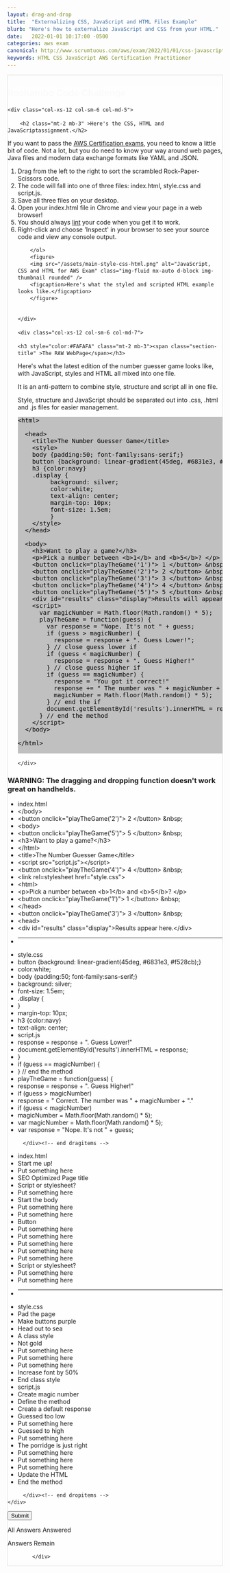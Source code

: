 ```yaml
---
layout: drag-and-drop
title:  "Externalizing CSS, JavaScript and HTML Files Example"
blurb: "Here's how to externalize JavaScript and CSS from your HTML."
date:   2022-01-01 10:17:00 -0500
categories: aws exam
canonical: http://www.scrumtuous.com/aws/exam/2022/01/01/css-javascript-html-files.html
keywords: HTML CSS JavaScript AWS Certification Practitioner
---
```

	
			
<div style="border: 1px solid #DEDEDE;" class="main col col-12 col-sm-12  col-md-12 col-lg-12 order-1 order-sm-1 order-lg-1 mb-3 mt-3">


<div class="quiz-wrapper mt-3 mb-3" style="background: #FEFEFE;">
<h2 style="color:#FAFAFA"><span class="section-title" >Roshambo Code Challenge</span></h2>




<div class="row mt-3 mb-3">

	<div class="col-xs-12 col-sm-6 col-md-5">

		<h2 class="mt-2 mb-3" >Here's the CSS, HTML and JavaScriptassignment.</h2>
<p class="mb-3 bt-4">If you want to pass the <a href="https://aws.amazon.com/certification/">AWS Certification exams</a>, you need to know a little bit of code. Not a lot, but you do need to know your way around web pages, Java files and modern data exchange formats like YAML and JSON.</p>
		<ol class="section-ol">
		<li class="section-li"><i class="lni lni-checkmark"></i>Drag from the left to the right to sort the scrambled Rock-Paper-Scissors code.</li>
		<li class="section-li"><i class="lni lni-checkmark"></i>The code will fall into one of three files: index.html, style.css and script.js.</li>
		<li class="section-li"><i class="lni lni-checkmark"></i>Save all three files on your desktop.</li>
		<li class="section-li"><i class="lni lni-checkmark"></i>Open your index.html file in Chrome and view your page in a web browser!</li>
<li class="section-li"><i class="lni lni-checkmark"></i>You should always <a href="https://html-lint.com/">lint</a> your code when you get it to work.</li>
<li class="section-li"><i class="lni lni-checkmark"></i>Right-click and choose 'Inspect' in your browser to see your source code and view any console output.</li>
		
		</ol>	
		<figure>
		<img src="/assets/main-style-css-html.png" alt="JavaScript, CSS and HTML for AWS Exam" class="img-fluid mx-auto d-block img-thumbnail rounded" />
		<figcaption>Here's what the styled and scripted HTML example looks like.</figcaption>
		</figure>
		
		
	</div>

	<div class="col-xs-12 col-sm-6 col-md-7">
	
	<h3 style="color:#FAFAFA" class="mt-2 mb-3"><span class="section-title" >The RAW WebPage</span></h3>
<p>Here's what the latest edition of the number guesser game looks like, with JavaScript, styles and HTML all mixed into one file.</p>
<p>It is an anti-pattern to combine style, structure and script all in one file.</p> 
<p>Style, structure and JavaScript should be separated out into .css, .html and .js files for easier management.</p>


<pre style="color:black; background-color:silver">
&lt;html&gt;

  &lt;head&gt;
    &lt;title&gt;The Number Guesser Game&lt;/title&gt;
	&lt;style&gt;
	body {padding:50; font-family:sans-serif;}
	button {background: linear-gradient(45deg, #6831e3, #f528cb);}
	h3 {color:navy}
	.display {
         background: silver;
		 color:white;
         text-align: center;
		 margin-top: 10px;
		 font-size: 1.5em; 
         }
	&lt;/style&gt;
  &lt;/head&gt;

  &lt;body&gt;
    &lt;h3&gt;Want to play a game?&lt;/h3&gt;
    &lt;p&gt;Pick a number between &lt;b&gt;1&lt;/b&gt; and &lt;b&gt;5&lt;/b&gt;? &lt;/p&gt;
    &lt;button onclick=&quot;playTheGame(&#39;1&#39;)&quot;&gt; 1 &lt;/button&gt; &amp;nbsp;
    &lt;button onclick=&quot;playTheGame(&#39;2&#39;)&quot;&gt; 2 &lt;/button&gt; &amp;nbsp;
    &lt;button onclick=&quot;playTheGame(&#39;3&#39;)&quot;&gt; 3 &lt;/button&gt; &amp;nbsp;
    &lt;button onclick=&quot;playTheGame(&#39;4&#39;)&quot;&gt; 4 &lt;/button&gt; &amp;nbsp;
    &lt;button onclick=&quot;playTheGame(&#39;5&#39;)&quot;&gt; 5 &lt;/button&gt; &amp;nbsp;
    &lt;div id=&quot;results&quot; class=&quot;display&quot;&gt;Results will appear here.&lt;/div&gt;
    &lt;script&gt;
      var magicNumber = Math.floor(Math.random() * 5);
      playTheGame = function(guess) {
        var response = &quot;Nope. It&#39;s not &quot; + guess;
        if (guess &gt; magicNumber) {
          response = response + &quot;. Guess Lower!&quot;;
        } // close guess lower if
        if (guess &lt; magicNumber) {
          response = response + &quot;. Guess Higher!&quot;
        } // close guess higher if
        if (guess == magicNumber) {
          response = &quot;You got it correct!&quot;
          response += &quot; The number was &quot; + magicNumber + &quot;.&quot;;
          magicNumber = Math.floor(Math.random() * 5);
        } // end the if
        document.getElementById(&#39;results&#39;).innerHTML = response;
      } // end the method
    &lt;/script&gt;
  &lt;/body&gt;

&lt;/html&gt;

</pre>

	</div>


</div>




<h3>WARNING: The dragging and dropping function doesn't work great on handhelds.</h3>
    <div class="row mt-3 mb-3">

<div class="row mt-3 mb-3">
	<div class="col-xs-12 col-sm-6 "></div>
	<div class="col-xs-12 col-sm-6 "></div>
</div>


<div class="col-xs-12 col-sm-6  dragitems">
		 
<div class="unsorted w-100">
	 
<ul class="options w-100 p-3">
<li class="title title-sorted">index.html</li>

<li class="option" data-target="16"><span class="option-data"> &lt;/body&gt; </span></li>
<li class="option" data-target="10"><span class="option-data"> &lt;button onclick=&quot;playTheGame(&#39;2&#39;)&quot;&gt; 2 &lt;/button&gt; &amp;nbsp; </span></li>
<li class="option" data-target="6"><span class="option-data"> &lt;body&gt; </span></li>

<li class="option" data-target="13"><span class="option-data"> &lt;button onclick=&quot;playTheGame(&#39;5&#39;)&quot;&gt; 5 &lt;/button&gt; &amp;nbsp; </span></li>
<li class="option" data-target="7"><span class="option-data"> &lt;h3&gt;Want to play a game?&lt;/h3&gt; </span></li>
<li class="option" data-target="17"><span class="option-data"> &lt;/html&gt; </span></li>
<li class="option" data-target="3"><span class="option-data"> &lt;title&gt;The Number Guesser Game&lt;/title&gt; </span></li>
<li class="option" data-target="15"><span class="option-data">  &lt;script src=&quot;script.js&quot;&gt;&lt;/script&gt; </span></li>
<li class="option" data-target="12"><span class="option-data"> &lt;button onclick=&quot;playTheGame(&#39;4&#39;)&quot;&gt; 4 &lt;/button&gt; &amp;nbsp; </span></li>
<li class="option" data-target="4"><span class="option-data"> &lt;link rel=stylesheet href=&quot;style.css&quot;&gt; </span></li>



<li class="option" data-target="1"><span class="option-data"> &lt;html&gt; </span></li>
<li class="option" data-target="8"><span class="option-data"> &lt;p&gt;Pick a number between &lt;b&gt;1&lt;/b&gt; and &lt;b&gt;5&lt;/b&gt;? &lt;/p&gt; </span></li>
<li class="option" data-target="9"><span class="option-data"> &lt;button onclick=&quot;playTheGame(&#39;1&#39;)&quot;&gt; 1 &lt;/button&gt; &amp;nbsp; </span></li>
<li class="option" data-target="5"><span class="option-data"> &lt;/head&gt; </span></li>
<li class="option" data-target="11"><span class="option-data"> &lt;button onclick=&quot;playTheGame(&#39;3&#39;)&quot;&gt; 3 &lt;/button&gt; &amp;nbsp; </span></li>
<li class="option" data-target="2"><span class="option-data"> &lt;head&gt; </span></li>
<li class="option" data-target="14"><span class="option-data"> &lt;div id=&quot;results&quot; class=&quot;display&quot;&gt;Results appear here.&lt;/div&gt; </span></li>




<li><hr/></li>



<li class="title title-sorted">style.css</li>

<li class="option" data-target="19"><span class="option-data"> button {background: linear-gradient(45deg, #6831e3, #f528cb);} </span></li>
<li class="option" data-target="23"><span class="option-data"> color:white; </span></li>
<li class="option" data-target="18"><span class="option-data"> body {padding:50; font-family:sans-serif;} </span></li>

<li class="option" data-target="22"><span class="option-data"> background: silver; </span></li>
<li class="option" data-target="26"><span class="option-data"> font-size: 1.5em; </span></li>


<li class="option" data-target="21"><span class="option-data"> .display { </span></li>

<li class="option" data-target="27"><span class="option-data"> } </span></li>

<li class="option" data-target="25"><span class="option-data"> margin-top: 10px; </span></li>

<li class="option" data-target="20"><span class="option-data"> h3 {color:navy} </span></li>

<li class="option" data-target="24"><span class="option-data"> text-align: center; </span></li>





<li class="title title-sorted">script.js</li>

<li class="option" data-target="32"><span class="option-data"> response = response + &quot;. Guess Lower!&quot; </span></li>
<li class="option" data-target="39"><span class="option-data"> document.getElementById(&#39;results&#39;).innerHTML = response; </span></li>
<li class="option" data-target="38"><span class="option-data"> } </span></li>
<li class="option" data-target="35"><span class="option-data"> if (guess == magicNumber) { </span></li>
<li class="option" data-target="40"><span class="option-data"> } // end the method </span></li>
<li class="option" data-target="29"><span class="option-data"> playTheGame = function(guess) { </span></li>
<li class="option" data-target="34"><span class="option-data"> response = response + &quot;. Guess Higher!&quot; </span></li>

<li class="option" data-target="31"><span class="option-data"> if (guess &gt; magicNumber)  </span></li>

<li class="option" data-target="36"><span class="option-data"> response = &quot; Correct. The number was &quot; + magicNumber + &quot;.&quot; </span></li>
<li class="option" data-target="33"><span class="option-data"> if (guess &lt; magicNumber)  </span></li>
<li class="option" data-target="37"><span class="option-data"> magicNumber = Math.floor(Math.random() * 5); </span></li>

<li class="option" data-target="28"><span class="option-data"> var magicNumber = Math.floor(Math.random() * 5); </span></li>
<li class="option" data-target="30"><span class="option-data"> var response = &quot;Nope. It&#39;s not &quot; + guess; </span></li>



</ul>


</div>		 
		 
		 </div><!-- end dragitems -->

<div class="col-xs-12 col-sm-6  border-solid border-green dropitems">
		 
<div class="answers w-100">
  

<ul class="options w-100 p-3">
<li class="title title-sorted">index.html</li>
<li class="sink"><span class="target w-100 ui-droppable" data-accept="1"> Start me up! </span></li>
<li class="sink"><span class="target w-100 ui-droppable" data-accept="2"> Put something here </span></li>
<li class="sink"><span class="target w-100 ui-droppable" data-accept="3"> SEO Optimized Page title </span></li>
<li class="sink"><span class="target w-100 ui-droppable" data-accept="4"> Script or stylesheet? </span></li>
<li class="sink"><span class="target w-100 ui-droppable" data-accept="5"> Put something here </span></li>
<li class="sink"><span class="target w-100 ui-droppable" data-accept="6"> Start the body </span></li>
<li class="sink"><span class="target w-100 ui-droppable" data-accept="7"> Put something here  </span></li>
<li class="sink"><span class="target w-100 ui-droppable" data-accept="8"> Put something here </span></li>
<li class="sink"><span class="target w-100 ui-droppable" data-accept="9"> Button </span></li>
<li class="sink"><span class="target w-100 ui-droppable" data-accept="10"> Put something here </span></li>
<li class="sink"><span class="target w-100 ui-droppable" data-accept="11"> Put something here </span></li>
<li class="sink"><span class="target w-100 ui-droppable" data-accept="12"> Put something here </span></li>
<li class="sink"><span class="target w-100 ui-droppable" data-accept="13"> Put something here </span></li>
<li class="sink"><span class="target w-100 ui-droppable" data-accept="14"> Put something here </span></li>
<li class="sink"><span class="target w-100 ui-droppable" data-accept="15"> Script or stylesheet? </span></li>
<li class="sink"><span class="target w-100 ui-droppable" data-accept="16"> Put something here </span></li>
<li class="sink"><span class="target w-100 ui-droppable" data-accept="17"> Put something here </span></li>
<li><hr/></li>
<li class="title title-sorted">style.css</li>
<li class="sink"><span class="target w-100 ui-droppable" data-accept="18"> Pad the page </span></li>
<li class="sink"><span class="target w-100 ui-droppable" data-accept="19"> Make buttons purple </span></li>
<li class="sink"><span class="target w-100 ui-droppable" data-accept="20"> Head out to sea </span></li>
<li class="sink"><span class="target w-100 ui-droppable" data-accept="21"> A class style </span></li>
<li class="sink"><span class="target w-100 ui-droppable" data-accept="22"> Not gold </span></li>
<li class="sink"><span class="target w-100 ui-droppable" data-accept="23"> Put something here </span></li>
<li class="sink"><span class="target w-100 ui-droppable" data-accept="24"> Put something here </span></li>
<li class="sink"><span class="target w-100 ui-droppable" data-accept="25"> Put something here </span></li>
<li class="sink"><span class="target w-100 ui-droppable" data-accept="26"> Increase font by 50% </span></li>
<li class="sink"><span class="target w-100 ui-droppable" data-accept="27"> End class style </span></li>

<li class="title title-sorted">script.js</li>

<li class="sink"><span class="target w-100 ui-droppable" data-accept="28"> Create magic number </span></li>
<li class="sink"><span class="target w-100 ui-droppable" data-accept="29"> Define the method </span></li>
<li class="sink"><span class="target w-100 ui-droppable" data-accept="30"> Create a default response </span></li>
<li class="sink"><span class="target w-100 ui-droppable" data-accept="31"> Guessed too low </span></li>
<li class="sink"><span class="target w-100 ui-droppable" data-accept="32"> Put something here  </span></li>
<li class="sink"><span class="target w-100 ui-droppable" data-accept="33"> Guessed to high </span></li>
<li class="sink"><span class="target w-100 ui-droppable" data-accept="34"> Put something here  </span></li>
<li class="sink"><span class="target w-100 ui-droppable" data-accept="35"> The porridge is just right </span></li>
<li class="sink"><span class="target w-100 ui-droppable" data-accept="36"> Put something here  </span></li>
<li class="sink"><span class="target w-100 ui-droppable" data-accept="37"> Put something here  </span></li>
<li class="sink"><span class="target w-100 ui-droppable" data-accept="38"> Put something here  </span></li>
<li class="sink"><span class="target w-100 ui-droppable" data-accept="39"> Update the HTML </span></li>
<li class="sink"><span class="target w-100 ui-droppable" data-accept="40"> End the method </span></li>


</ul>

</div>
		 
		 </div><!-- end dropitems -->
    </div>	
	
	
	


 <button type="submit" value="submit">Submit</button>
 <div class="lightbox-bg"></div>
 <div class="status confirm">
   <p>All Answers Answered</p>
 </div>
 <div class="status deny">
   <p>Answers Remain</p>
 </div>
</div>






            </div>
